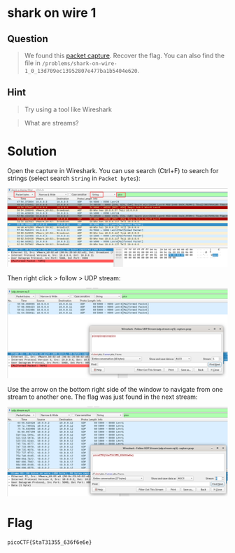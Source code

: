 # shark on wire 1
## Question
>We found this [packet capture](files/capture.pcap). Recover the flag. You can also find the file in `/problems/shark-on-wire-1_0_13d709ec13952807e477ba1b5404e620`.

## Hint
>Try using a tool like Wireshark

>What are streams?

# Solution
Open the capture in Wireshark. You can use search (Ctrl+F) to search for strings (select search `String` in `Packet bytes`):

!["search pico"](files/wireshark_search_pico.png "search pico")

Then right click > follow > UDP stream:

!["stream 5"](files/wireshark_stream_5.png "stream 5")

Use the arrow on the bottom right side of the window to navigate from one stream to another one. The flag was just found in the next stream:

!["stream 6"](files/wireshark_stream_6.png "stream 6")

# Flag
`picoCTF{StaT31355_636f6e6e}`
